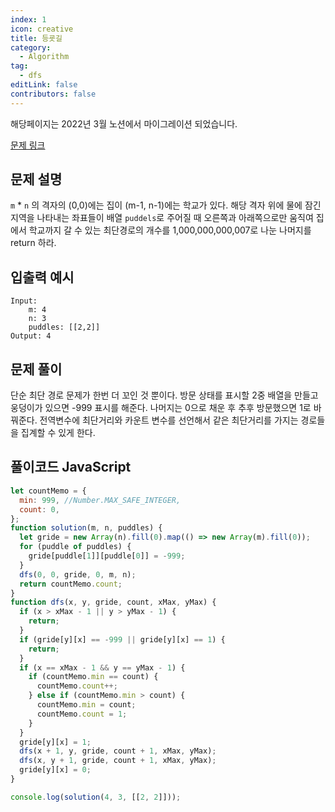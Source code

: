 ```yaml
---
index: 1
icon: creative
title: 등굣길
category:
  - Algorithm
tag:
  - dfs
editLink: false
contributors: false
---
```


해당페이지는 2022년 3월 노션에서 마이그레이션 되었습니다.

[문제 링크](https://programmers.co.kr/learn/courses/30/lessons/42898)

## 문제 설명

`m` \* `n` 의 격자의 (0,0)에는 집이 (m-1, n-1)에는 학교가 있다. 해당 격자 위에 물에 잠긴 지역을 나타내는 좌표들이 배열 `puddels`로 주어질 때 오른쪽과 아래쪽으로만 움직여
집에서 학교까지 갈 수 있는 최단경로의 개수를 1,000,000,000,007로 나눈 나머지를 return 하라.

## 입출력 예시

```
Input:
    m: 4
    n: 3
    puddles: [[2,2]]
Output: 4
```

## 문제 풀이

단순 최단 경로 문제가 한번 더 꼬인 것 뿐이다. 방문 상태를 표시할 2중 배열을 만들고 웅덩이가 있으면 -999 표시를 해준다. 나머지는 0으로 채운 후 추후 방문했으면 1로 바꿔준다. 전역변수에 최단거리와 카운트 변수를 선언해서 같은 최단거리를 가지는 경로들을 집계할 수 있게 한다.

## 풀이코드 JavaScript

```js
let countMemo = {
  min: 999, //Number.MAX_SAFE_INTEGER,
  count: 0,
};
function solution(m, n, puddles) {
  let gride = new Array(n).fill(0).map(() => new Array(m).fill(0));
  for (puddle of puddles) {
    gride[puddle[1]][puddle[0]] = -999;
  }
  dfs(0, 0, gride, 0, m, n);
  return countMemo.count;
}
function dfs(x, y, gride, count, xMax, yMax) {
  if (x > xMax - 1 || y > yMax - 1) {
    return;
  }
  if (gride[y][x] == -999 || gride[y][x] == 1) {
    return;
  }
  if (x == xMax - 1 && y == yMax - 1) {
    if (countMemo.min == count) {
      countMemo.count++;
    } else if (countMemo.min > count) {
      countMemo.min = count;
      countMemo.count = 1;
    }
  }
  gride[y][x] = 1;
  dfs(x + 1, y, gride, count + 1, xMax, yMax);
  dfs(x, y + 1, gride, count + 1, xMax, yMax);
  gride[y][x] = 0;
}

console.log(solution(4, 3, [[2, 2]]));
```
